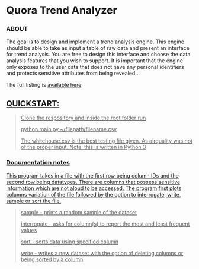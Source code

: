<h1> Quora Trend Analyzer </h1> 

<h3> ABOUT </h3>

<p> The goal is to design and implement a trend analysis engine. This engine should be able to take as input a table of raw data and present an interface for trend analysis. You are free to design this interface and choose the data analysis features that you wish to support. It is important that the engine only exposes to the user data that does not have any personal identifiers and protects sensitive attributes from being revealed... </p>

<p> The full listing is <a href="http://www.quora.com/challenges#trend_analyzer" </a>available here</p>

<h2>QUICKSTART: </h2>

>Clone the respository and inside the root folder run
>
>python main.py ~/filepath/filename.csv
>
>
> The whitehouse.csv is the best testing file given. As airquality was not of the proper input. 
>Note: this is written in Python 3 </p>


<h3> Documentation notes </h3>

<p> This program takes in a file with the first row being column IDs and the second row being datatypes. There are columns that possess sensitive information which are not aloud to be accessed. The program first plots columns variation of the file followed by the option to interrogate, write, sample or sort the file. </p>

> sample - prints a random sample of the dataset
>
> interrogate - asks for column(s) to report the most and least frequent values
>
> sort - sorts data using specified column 
>
> write - writes a new dataset with the option of deleting columns or being sorted by a column 